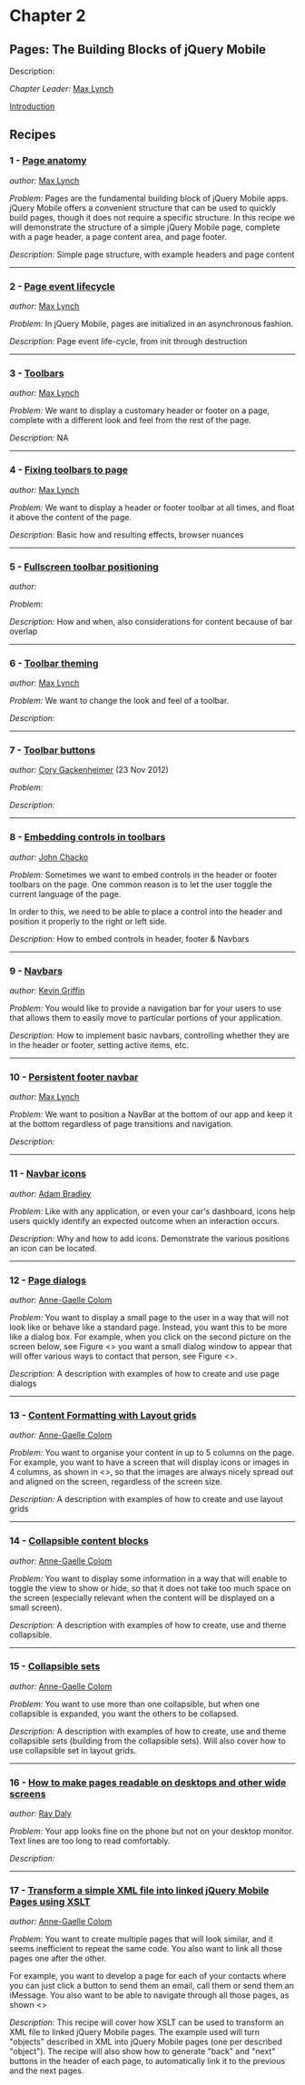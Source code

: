# Chapter 2

## Pages: The Building Blocks of jQuery Mobile

Description: 

*Chapter Leader:* <a href="mailto:ihasmax@gmail.com">Max Lynch</a>

<a href="/jquerymobilecookbook/book/blob/master/2-pages-the-building-blocks-of-jquery-mobile/introduction.adoc">Introduction</a>

## Recipes

### 1 - <a href="/jquerymobilecookbook/book/blob/master/2-pages-the-building-blocks-of-jquery-mobile/recipe-1.adoc">Page anatomy</a>
*author:* <a href="mailto:maxlynch@uwalumni.com">Max Lynch</a>

*Problem:* Pages are the fundamental building block of jQuery Mobile apps. jQuery Mobile offers a convenient structure that can be used to quickly build pages, though it does not require a specific structure. In this recipe we will demonstrate the structure of a simple jQuery Mobile page, complete with a page header, a page content area, and page footer.

*Description:* Simple page structure, with example headers and page content

---

### 2 - <a href="/jquerymobilecookbook/book/blob/master/2-pages-the-building-blocks-of-jquery-mobile/recipe-2.adoc">Page event lifecycle</a>
*author:* <a href="mailto:maxlynch@uwalumni.com">Max Lynch</a>

*Problem:* In jQuery Mobile, pages are initialized in an asynchronous fashion. 

*Description:* Page event life-cycle, from init through destruction

---

### 3 - <a href="/jquerymobilecookbook/book/blob/master/2-pages-the-building-blocks-of-jquery-mobile/recipe-3.adoc">Toolbars</a>
*author:* <a href="mailto:maxlynch@uwalumni.com">Max Lynch</a>

*Problem:* We want to display a customary header or footer on a page, complete with a different look and feel from the rest of the page.

*Description:* NA

---

### 4 - <a href="/jquerymobilecookbook/book/blob/master/2-pages-the-building-blocks-of-jquery-mobile/recipe-4.adoc">Fixing toolbars to page</a>
*author:* <a href="mailto:maxlynch@uwalumni.com">Max Lynch</a>

*Problem:* We want to display a header or footer toolbar at all times, and float it above the content of the page.

*Description:* Basic how and resulting effects, browser nuances

---

### 5 - <a href="/jquerymobilecookbook/book/blob/master/2-pages-the-building-blocks-of-jquery-mobile/recipe-5.adoc">Fullscreen toolbar positioning</a>
*author:* <a href="mailto:"></a>

*Problem:*

*Description:* How and when, also considerations for content because of bar overlap

---

### 6 - <a href="/jquerymobilecookbook/book/blob/master/2-pages-the-building-blocks-of-jquery-mobile/recipe-6.adoc">Toolbar theming</a>
*author:* <a href="mailto:maxlynch@uwalumni.com">Max Lynch</a>

*Problem:* We want to change the look and feel of a toolbar.

*Description:* 

---

### 7 - <a href="/jquerymobilecookbook/book/blob/master/2-pages-the-building-blocks-of-jquery-mobile/recipe-7.adoc">Toolbar buttons</a>
*author:* <a href="mailto:cory.gack@gmail">Cory Gackenheimer</a> (23 Nov 2012)

*Problem:*

*Description:* 

---

### 8 - <a href="/jquerymobilecookbook/book/blob/master/2-pages-the-building-blocks-of-jquery-mobile/recipe-8.adoc">Embedding controls in toolbars</a>
*author:* <a href="mailto:poonkave@gmail.com">John Chacko</a>

*Problem:* Sometimes we want to embed controls in the header or footer toolbars on the page. One common reason is to let the user toggle the current language of the page.

In order to this, we need to be able to place a control into the header and position it properly to the right or left side.

*Description:* How to embed controls in header, footer & Navbars

---

### 9 - <a href="/jquerymobilecookbook/book/blob/master/2-pages-the-building-blocks-of-jquery-mobile/recipe-9.adoc">Navbars</a>
*author:* <a href="mailto:kevin@kevgriffin.com">Kevin Griffin</a>

*Problem:* You would like to provide a navigation bar for your users to use that allows them to easily move to particular portions of your application.

*Description:* How to implement basic navbars, controlling whether they are in the header or footer, setting active items, etc.

---

### 10 - <a href="/jquerymobilecookbook/book/blob/master/2-pages-the-building-blocks-of-jquery-mobile/recipe-10.adoc">Persistent footer navbar</a>
*author:* <a href="mailto:maxlynch@uwalumni.com">Max Lynch</a>

*Problem:* We want to position a NavBar at the bottom of our app and keep it at the bottom regardless of page transitions and navigation.

*Description:* 

---

### 11 - <a href="/jquerymobilecookbook/book/blob/master/2-pages-the-building-blocks-of-jquery-mobile/recipe-11.adoc">Navbar icons</a>
*author:* <a href="mailto:adambradley25@gmail.com">Adam Bradley</a>

*Problem:* Like with any application, or even your car's dashboard, icons help users quickly identify an expected outcome when an interaction occurs. 

*Description:* Why and how to add icons. Demonstrate the various positions an icon can be located. 

---

### 12 - <a href="/jquerymobilecookbook/book/blob/master/2-pages-the-building-blocks-of-jquery-mobile/recipe-12.adoc">Page dialogs</a>
*author:* <a href="mailto:coloma@westminster.ac.uk">Anne-Gaelle Colom</a>

*Problem:* You want to display a small page to the user in a way that will not look like or behave like a standard page. Instead, you want this to be more like a dialog box. For example, when you click on the second picture on the screen below, see Figure <<FIG2-14-1>> you want a small dialog window to appear that will offer various ways to contact that person, see Figure <<FIG2-14-2>>.

*Description:* A description with examples of how to create and use page dialogs

---

### 13 - <a href="/jquerymobilecookbook/book/blob/master/2-pages-the-building-blocks-of-jquery-mobile/recipe-13.adoc">Content Formatting with Layout grids</a>
*author:* <a href="mailto:coloma@westminster.ac.uk">Anne-Gaelle Colom</a>

*Problem:* You want to organise your content in up to 5 columns on the page. For example, you want to have a screen that will display icons or images in 4 columns, as shown in <<FIG2-15-1>>, so that the images are always nicely spread out and aligned on the screen, regardless of the screen size.

*Description:* A description with examples of how to create and use layout grids

---

### 14 - <a href="/jquerymobilecookbook/book/blob/master/2-pages-the-building-blocks-of-jquery-mobile/recipe-14.adoc">Collapsible content blocks</a>
*author:* <a href="mailto:coloma@westminster.ac.uk">Anne-Gaelle Colom</a>

*Problem:* You want to display some information in a way that will enable to toggle the view to show or hide, so that it does not take too much space on the screen (especially relevant when the content will be displayed on a small screen).

*Description:* A description with examples of how to create, use and theme collapsible.

---

### 15 - <a href="/jquerymobilecookbook/book/blob/master/2-pages-the-building-blocks-of-jquery-mobile/recipe-15.adoc">Collapsible sets</a>
*author:* <a href="mailto:coloma@westminster.ac.uk">Anne-Gaelle Colom</a>

*Problem:* You want to use more than one collapsible, but when one collapsible is expanded, you want the others to be collapsed.

*Description:* A description with examples of how to create, use and theme collapsible sets (building from the collapsible sets). Will also cover how to use collapsible set in layout grids.

---

### 16 - <a href="/jquerymobilecookbook/book/blob/master/2-pages-the-building-blocks-of-jquery-mobile/recipe-16.adoc">How to make pages readable on desktops and other wide screens</a>
*author:* <a href="mailto:raydaly@gmail.com">Ray Daly</a>

*Problem:* Your app looks fine on the phone but not on your desktop monitor. Text lines are too long to read comfortably.

*Description:* 

---

### 17 - <a href="/jquerymobilecookbook/book/blob/master/2-pages-the-building-blocks-of-jquery-mobile/recipe-17.adoc">Transform a simple XML file into linked jQuery Mobile Pages using XSLT</a>
*author:* <a href="mailto:coloma@westminster.ac.uk">Anne-Gaelle Colom</a>

*Problem:* You want to create multiple pages that will look similar, and it seems inefficient to repeat the same code. You also want to link all those pages one after the other.

For example, you want to develop a page for each of your contacts where you can just click a button to send them an email, call them or send them an iMessage. You also want to be able to navigate through all those pages, as shown <<FIG2-19-1>>

*Description:* This recipe will cover how XSLT can be used to transform an XML file to linked jQuery Mobile pages. The example used will turn "objects" described in XML into jQuery Mobile pages (one per described "object"). The recipe will also show how to generate "back" and "next" buttons in the header of each page, to automatically link it to the previous and the next pages.


